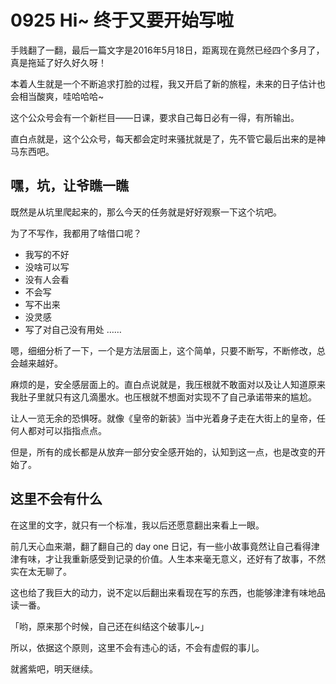 # 0925 Hi~ 终于又要开始写啦

手贱翻了一翻，最后一篇文字是2016年5月18日，距离现在竟然已经四个多月了，真是拖延了好久好久呀！

本着人生就是一个不断追求打脸的过程，我又开启了新的旅程，未来的日子估计也会相当酸爽，哇哈哈哈~

这个公众号会有一个新栏目——日课，要求自己每日必有一得，有所输出。

直白点就是，这个公众号，每天都会定时来骚扰就是了，先不管它最后出来的是神马东西吧。

## 嘿，坑，让爷瞧一瞧

既然是从坑里爬起来的，那么今天的任务就是好好观察一下这个坑吧。

为了不写作，我都用了啥借口呢？

- 我写的不好
- 没啥可以写
- 没有人会看
- 不会写
- 写不出来
- 没灵感
- 写了对自己没有用处
……

嗯，细细分析了一下，一个是方法层面上，这个简单，只要不断写，不断修改，总会越来越好。

麻烦的是，安全感层面上的。直白点说就是，我压根就不敢面对以及让人知道原来我肚子里就只有这几滴墨水。也压根就不想面对实现不了自己承诺带来的尴尬。

让人一览无余的恐惧呀。就像《皇帝的新装》当中光着身子走在大街上的皇帝，任何人都对可以指指点点。

但是，所有的成长都是从放弃一部分安全感开始的，认知到这一点，也是改变的开始了。

## 这里不会有什么

在这里的文字，就只有一个标准，我以后还愿意翻出来看上一眼。

前几天心血来潮，翻了翻自己的 day  one 日记，有一些小故事竟然让自己看得津津有味，才让我重新感受到记录的价值。人生本来毫无意义，还好有了故事，不然实在太无聊了。

这也给了我巨大的动力，说不定以后翻出来看现在写的东西，也能够津津有味地品读一番。

「哟，原来那个时候，自己还在纠结这个破事儿~」

所以，依据这个原则，这里不会有违心的话，不会有虚假的事儿。


就酱紫吧，明天继续。



